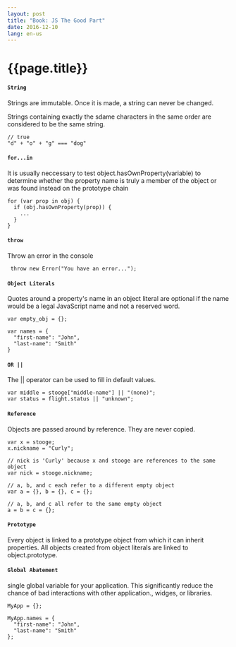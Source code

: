 ```yaml
---
layout: post
title: "Book: JS The Good Part"
date: 2016-12-10
lang: en-us
---
```


# {{page.title}}

#### `String`

Strings are immutable. Once it is made, a string can never be changed.

Strings containing exactly the sdame characters in the same order are considered to be the same string.

	// true
	"d" + "o" + "g" === "dog"

#### `for...in`

It is usually neccessary to test object.hasOwnProperty(variable) to determine whether the property name is truly a member of the object or was found instead on the prototype chain

	for (var prop in obj) {
	  if (obj.hasOwnProperty(prop)) {
	    ...
	  }
	}

#### `throw`

Throw an error in the console

	 throw new Error("You have an error...");

#### `Object Literals`

Quotes around a property's name in an object literal are optional if the name would be a legal JavaScript name and not a reserved word.

	var empty_obj = {};

	var names = {
	  "first-name": "John",
	  "last-name": "Smith"
	}

#### `OR ||`

The || operator can be used to fill in default values.

	var middle = stooge["middle-name"] || "(none)";
	var status = flight.status || "unknown";

#### `Reference`

Objects are passed around by reference. They are never copied.

	var x = stooge;
	x.nickname = "Curly";

	// nick is 'Curly' because x and stooge are references to the same object
	var nick = stooge.nickname; 

	// a, b, and c each refer to a different empty object 
	var a = {}, b = {}, c = {};

	// a, b, and c all refer to the same empty object
	a = b = c = {};

#### `Prototype`

Every object is linked to a prototype object from which it can inherit properties. All objects created from object literals are linked to object.prototype.

#### `Global Abatement`

single global variable for your application. This significantly reduce the chance of bad interactions with other application., widges, or libraries.

	MyApp = {};

	MyApp.names = {
	  "first-name": "John",
	  "last-name": "Smith"
	};

